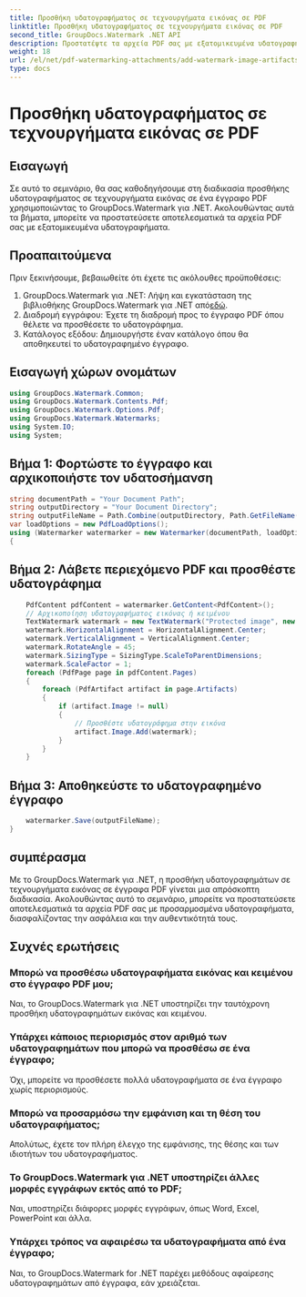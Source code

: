 ```yaml
---
title: Προσθήκη υδατογραφήματος σε τεχνουργήματα εικόνας σε PDF
linktitle: Προσθήκη υδατογραφήματος σε τεχνουργήματα εικόνας σε PDF
second_title: GroupDocs.Watermark .NET API
description: Προστατέψτε τα αρχεία PDF σας με εξατομικευμένα υδατογραφήματα χρησιμοποιώντας το GroupDocs.Watermark για .NET. Προσθέστε εύκολα υδατογραφήματα κειμένου ή εικόνας σε τεχνουργήματα εικόνας σε έγγραφα PDF.
weight: 18
url: /el/net/pdf-watermarking-attachments/add-watermark-image-artifacts-pdf/
type: docs
---
```

# Προσθήκη υδατογραφήματος σε τεχνουργήματα εικόνας σε PDF

## Εισαγωγή
Σε αυτό το σεμινάριο, θα σας καθοδηγήσουμε στη διαδικασία προσθήκης υδατογραφήματος σε τεχνουργήματα εικόνας σε ένα έγγραφο PDF χρησιμοποιώντας το GroupDocs.Watermark για .NET. Ακολουθώντας αυτά τα βήματα, μπορείτε να προστατεύσετε αποτελεσματικά τα αρχεία PDF σας με εξατομικευμένα υδατογραφήματα.
## Προαπαιτούμενα
Πριν ξεκινήσουμε, βεβαιωθείτε ότι έχετε τις ακόλουθες προϋποθέσεις:
1.  GroupDocs.Watermark για .NET: Λήψη και εγκατάσταση της βιβλιοθήκης GroupDocs.Watermark για .NET από[εδώ](https://releases.groupdocs.com/Watermark/net/).
2. Διαδρομή εγγράφου: Έχετε τη διαδρομή προς το έγγραφο PDF όπου θέλετε να προσθέσετε το υδατογράφημα.
3. Κατάλογος εξόδου: Δημιουργήστε έναν κατάλογο όπου θα αποθηκευτεί το υδατογραφημένο έγγραφο.

## Εισαγωγή χώρων ονομάτων
```csharp
using GroupDocs.Watermark.Common;
using GroupDocs.Watermark.Contents.Pdf;
using GroupDocs.Watermark.Options.Pdf;
using GroupDocs.Watermark.Watermarks;
using System.IO;
using System;
```
## Βήμα 1: Φορτώστε το έγγραφο και αρχικοποιήστε τον υδατοσήμανση
```csharp
string documentPath = "Your Document Path";
string outputDirectory = "Your Document Directory";
string outputFileName = Path.Combine(outputDirectory, Path.GetFileName(documentPath));
var loadOptions = new PdfLoadOptions();
using (Watermarker watermarker = new Watermarker(documentPath, loadOptions))
{
```
## Βήμα 2: Λάβετε περιεχόμενο PDF και προσθέστε υδατογράφημα
```csharp
	PdfContent pdfContent = watermarker.GetContent<PdfContent>();
	// Αρχικοποίηση υδατογραφήματος εικόνας ή κειμένου
	TextWatermark watermark = new TextWatermark("Protected image", new Font("Arial", 8));
	watermark.HorizontalAlignment = HorizontalAlignment.Center;
	watermark.VerticalAlignment = VerticalAlignment.Center;
	watermark.RotateAngle = 45;
	watermark.SizingType = SizingType.ScaleToParentDimensions;
	watermark.ScaleFactor = 1;
	foreach (PdfPage page in pdfContent.Pages)
	{
		foreach (PdfArtifact artifact in page.Artifacts)
		{
			if (artifact.Image != null)
			{
				// Προσθέστε υδατογράφημα στην εικόνα
				artifact.Image.Add(watermark);
			}
		}
	}
```
## Βήμα 3: Αποθηκεύστε το υδατογραφημένο έγγραφο
```csharp
	watermarker.Save(outputFileName);
}
```

## συμπέρασμα
Με το GroupDocs.Watermark για .NET, η προσθήκη υδατογραφημάτων σε τεχνουργήματα εικόνας σε έγγραφα PDF γίνεται μια απρόσκοπτη διαδικασία. Ακολουθώντας αυτό το σεμινάριο, μπορείτε να προστατεύσετε αποτελεσματικά τα αρχεία PDF σας με προσαρμοσμένα υδατογραφήματα, διασφαλίζοντας την ασφάλεια και την αυθεντικότητά τους.
## Συχνές ερωτήσεις
### Μπορώ να προσθέσω υδατογραφήματα εικόνας και κειμένου στο έγγραφο PDF μου;
Ναι, το GroupDocs.Watermark για .NET υποστηρίζει την ταυτόχρονη προσθήκη υδατογραφημάτων εικόνας και κειμένου.
### Υπάρχει κάποιος περιορισμός στον αριθμό των υδατογραφημάτων που μπορώ να προσθέσω σε ένα έγγραφο;
Όχι, μπορείτε να προσθέσετε πολλά υδατογραφήματα σε ένα έγγραφο χωρίς περιορισμούς.
### Μπορώ να προσαρμόσω την εμφάνιση και τη θέση του υδατογραφήματος;
Απολύτως, έχετε τον πλήρη έλεγχο της εμφάνισης, της θέσης και των ιδιοτήτων του υδατογραφήματος.
### Το GroupDocs.Watermark για .NET υποστηρίζει άλλες μορφές εγγράφων εκτός από το PDF;
Ναι, υποστηρίζει διάφορες μορφές εγγράφων, όπως Word, Excel, PowerPoint και άλλα.
### Υπάρχει τρόπος να αφαιρέσω τα υδατογραφήματα από ένα έγγραφο;
Ναι, το GroupDocs.Watermark for .NET παρέχει μεθόδους αφαίρεσης υδατογραφημάτων από έγγραφα, εάν χρειάζεται.